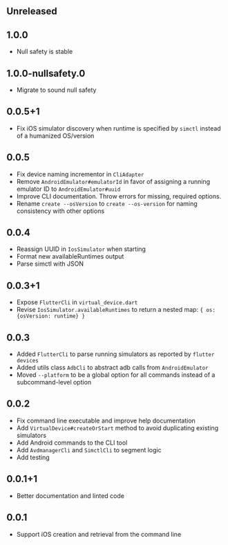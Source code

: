 ## Unreleased

## 1.0.0

* Null safety is stable

## 1.0.0-nullsafety.0

* Migrate to sound null safety

## 0.0.5+1

* Fix iOS simulator discovery when runtime is specified by `simctl` instead of a humanized OS/version

## 0.0.5

* Fix device naming incrementor in `CliAdapter`
* Remove `AndroidEmulator#emulatorId` in favor of assigning a running emulator ID to `AndroidEmulator#uuid`
* Improve CLI documentation. Throw errors for missing, required options.
* Rename `create --osVersion` to `create --os-version` for naming consistency with other options

## 0.0.4

* Reassign UUID in `IosSimulator` when starting
* Format new availableRuntimes output
* Parse simctl with JSON

## 0.0.3+1

* Expose `FlutterCli` in `virtual_device.dart`
* Revise `IosSimulator.availableRuntimes` to return a nested map: `{ os: {osVersion: runtime} }`

## 0.0.3

* Added `FlutterCli` to parse running simulators as reported by `flutter devices`
* Added utils class `AdbCli` to abstract adb calls from `AndroidEmulator`
* Moved `--platform` to be a global option for all commands instead of a subcommand-level option

## 0.0.2

* Fix command line executable and improve help documentation
* Add `VirtualDevice#createOrStart` method to avoid duplicating existing simulators
* Add Android commands to the CLI tool
* Add `AvdmanagerCli` and `SimctlCli` to segment logic
* Add testing

## 0.0.1+1

* Better documentation and linted code

## 0.0.1

* Support iOS creation and retrieval from the command line
